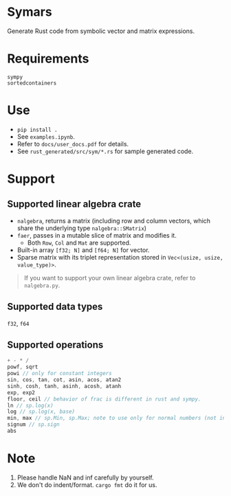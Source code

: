 # Symars
Generate Rust code from symbolic vector and matrix expressions.

# Requirements
```
sympy
sortedcontainers
```

# Use
- `pip install .`
- See `examples.ipynb`.
- Refer to `docs/user_docs.pdf` for details.
- See `rust_generated/src/sym/*.rs` for sample generated code.

# Support

## Supported linear algebra crate 
- `nalgebra`, returns a matrix (including row and column vectors, which share the underlying type `nalgebra::SMatrix`)
- `faer`, passes in a mutable slice of matrix and modifies it.
  - Both `Row`, `Col` and `Mat` are supported.
- Built-in array `[f32; N]` and `[f64; N]` for vector.
- Sparse matrix with its triplet representation stored in `Vec<(usize, usize, value_type)>`.

> If you want to support your own linear algebra crate, refer to `nalgebra.py`.

## Supported data types
`f32`, `f64`

## Supported operations
```rust
+ - * /
powf, sqrt
powi // only for constant integers
sin, cos, tan, cot, asin, acos, atan2
sinh, cosh, tanh, asinh, acosh, atanh
exp, exp2
floor, ceil // behavior of frac is different in rust and sympy.
ln // sp.log(x)
log // sp.log(x, base)
min, max // sp.Min, sp.Max; note to use only for normal numbers (not inf, nan)
signum // sp.sign
abs

```

# Note
1. Please handle NaN and inf carefully by yourself.
2. We don't do indent/format. `cargo fmt` do it for us.